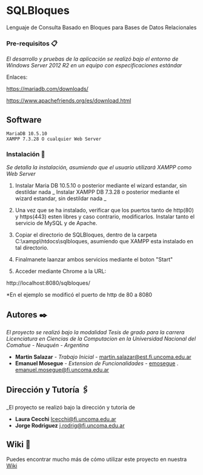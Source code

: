 # SQLBloques
Lenguaje de Consulta Basado en Bloques para Bases de Datos Relacionales 

### Pre-requisitos 📋

_El desarrollo y pruebas de la aplicación se realizó bajo el entorno de Windows Server 2012 R2 en un equipo con especificaciones estándar_

Enlaces:

<https://mariadb.com/downloads/>

<https://www.apachefriends.org/es/download.html>


## Software
```
MariaDB 10.5.10 
XAMPP 7.3.28 O cualquier Web Server
```

### Instalación 🔧

_Se detalla la instalación, asumiendo que el usuario utilizará XAMPP como Web Server_

1.  Instalar Maria DB 10.5.10 o posterior mediante el wizard estandar, sin destildar nada _
 Instalar XAMPP DB 7.3.28 o posterior mediante el wizard estandar, sin destildar nada _

2.  Una vez que se ha instalado, verificar que los puertos tanto de http(80) y https(443) esten libres y caso contrario, modificarlos. Instalar tanto el servicio de MySQL y de Apache.

3.  Copiar el directorio de SQLBloques, dentro de la carpeta C:\xampp\htdocs\sqlbloques, asumiendo que XAMPP esta instalado en tal directorio.

4.  Finalmanete laanzar ambos servicios mediante el boton "Start"

5.  Acceder mediante Chrome a la URL: 

http://localhost:8080/sqlbloques/

*En el ejemplo se modificó el puerto de http de 80 a 8080



## Autores ✒️

_El proyecto se realizó bajo la modalidad Tesis de grado para la carrera Licenciatura en Ciencias de la Computacion en la Universidad Nacional del Comahue - Neuquén - Argentina_

* **Martin Salazar** - *Trabajo Inicial* - <martin.salazar@est.fi.uncoma.edu.ar>
* **Emanuel Mosegue** - *Extension de Funcionalidades* - [emosegue](https://github.com/villanuevand) . <emanuel.mosegue@fi.uncoma.edu.ar>

## Dirección y Tutoría 🖇️

_El proyecto se realizó bajo la dirección y tutoría de 

* **Laura Cecchi**  <lcecchi@fi.uncoma.edu.ar>
* **Jorge Rodriguez** <j.rodrig@fi.uncoma.edu.ar>

## Wiki 📖

Puedes encontrar mucho más de cómo utilizar este proyecto en nuestra [Wiki](https://github.com/emosegue/SQLBloques/wiki)

